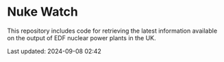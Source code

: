 # Nuke Watch

This repository includes code for retrieving the latest information available on the output of EDF nuclear power plants in the UK.

Last updated: 2024-09-08 02:42